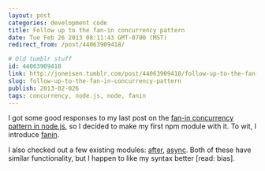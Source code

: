 ```yaml
---
layout: post
categories: development code
title: Follow up to the fan-in concurrency pattern
date: Tue Feb 26 2013 08:11:43 GMT-0700 (MST)
redirect_from: /post/44063909418/

# Old tumblr stuff
id: 44063909418
link: http://joneisen.tumblr.com/post/44063909418/follow-up-to-the-fan-in-concurrency-pattern
slug: follow-up-to-the-fan-in-concurrency-pattern
publish: 2013-02-026
tags: concurrency, node.js, node, fanin
---
```



I got some good responses to my last post on the [fan-in concurrency pattern in node.js](http://joneisen.me/post/43961435963), so I decided to make my first npm module with it. To wit, I introduce [fanin](http://npmjs.org/package/fanin/1.0.5).

I also checked out a few existing modules: [after](https://npmjs.org/package/after), [async](https://npmjs.org/package/async). Both of these have similar functionality, but I happen to like my syntax better [read: bias].

